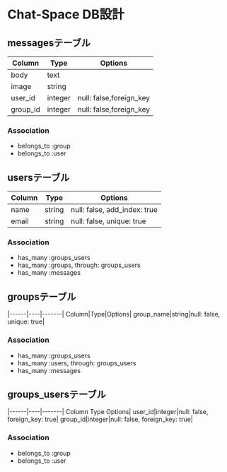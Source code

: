 # Chat-Space DB設計
## messagesテーブル
|Column|Type|Options|
|------|----|-------|
|body|text|
|image|string|
|user_id|integer|null: false,foreign_key|
|group_id|integer|null: false,foreign_key|
### Association
- belongs_to :group
- belongs_to :user

## usersテーブル
Column|Type|Options|
|------|----|-------|
name|string|null: false, add_index: true|
email|string|null: false, unique: true|
### Association
- has_many :groups_users
- has_many :groups, through: groups_users
- has_many :messages

## groupsテーブル
|------|----|-------|
Column|Type|Options|
group_name|string|null: false, unique: true|
### Association
- has_many :groups_users
- has_many :users, through: groups_users
- has_many :messages

## groups_usersテーブル
|------|----|-------|
Column Type Options|
user_id|integer|null: false, foreign_key: true|
group_id|integer|null: false, foreign_key: true|
### Association
- belongs_to :group
- belongs_to :user